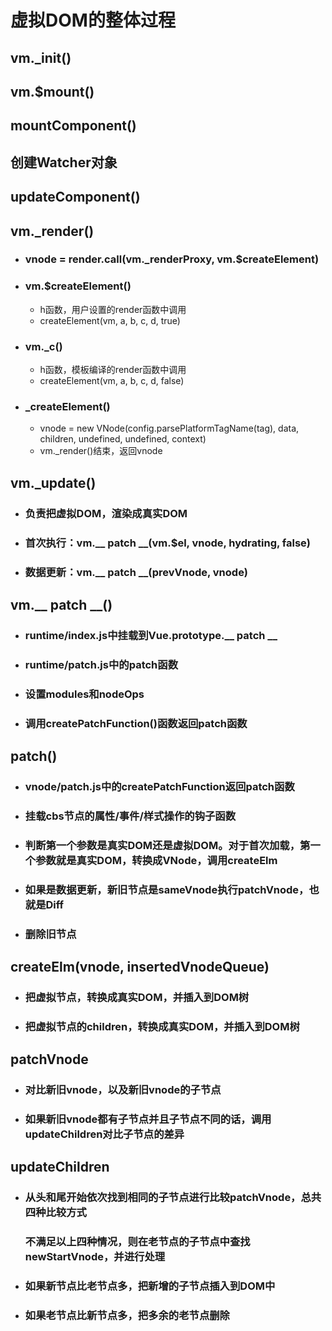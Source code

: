 # 虚拟DOM的整体过程

## vm._init()

## vm.$mount()

## mountComponent()

## 创建Watcher对象

## updateComponent()

## vm._render()

- ### vnode = render.call(vm._renderProxy, vm.$createElement)

- ### vm.$createElement()

  - h函数，用户设置的render函数中调用
  - createElement(vm, a, b, c, d, true)

- ### vm._c()

  - h函数，模板编译的render函数中调用
  - createElement(vm, a, b, c, d, false)

- ### _createElement()

  - vnode = new VNode(config.parsePlatformTagName(tag), data, children, undefined, undefined, context)
  - vm._render()结束，返回vnode

## vm._update()

- ### 负责把虚拟DOM，渲染成真实DOM

- ### 首次执行：vm.__ patch __(vm.$el, vnode, hydrating, false)

- ### 数据更新：vm.__ patch __(prevVnode, vnode)

## vm.__ patch __()

- ### runtime/index.js中挂载到Vue.prototype.__ patch __

- ### runtime/patch.js中的patch函数

- ### 设置modules和nodeOps

- ### 调用createPatchFunction()函数返回patch函数

## patch()

- ### vnode/patch.js中的createPatchFunction返回patch函数

- ### 挂载cbs节点的属性/事件/样式操作的钩子函数

- ### 判断第一个参数是真实DOM还是虚拟DOM。对于首次加载，第一个参数就是真实DOM，转换成VNode，调用createElm

- ### 如果是数据更新，新旧节点是sameVnode执行patchVnode，也就是Diff

- ### 删除旧节点

## createElm(vnode, insertedVnodeQueue)

- ### 把虚拟节点，转换成真实DOM，并插入到DOM树

- ### 把虚拟节点的children，转换成真实DOM，并插入到DOM树

## patchVnode

- ### 对比新旧vnode，以及新旧vnode的子节点

- ### 如果新旧vnode都有子节点并且子节点不同的话，调用updateChildren对比子节点的差异

## updateChildren

- ### 从头和尾开始依次找到相同的子节点进行比较patchVnode，总共四种比较方式

  ### 不满足以上四种情况，则在老节点的子节点中查找newStartVnode，并进行处理

- ### 如果新节点比老节点多，把新增的子节点插入到DOM中

- ### 如果老节点比新节点多，把多余的老节点删除